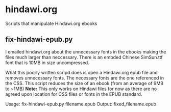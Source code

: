 # hindawi.org
Scripts that manipulate Hindawi.org ebooks

## fix-hindawi-epub.py

I emailed hindawi.org about the unnecessary fonts in the ebooks making the files much larger than neccessary. There is an embded Chinese SimSun.ttf font that is 10MB in size uncompressed. 

What this poorly written scripd does is open a Hindawi.org epub file and removes unnecessary fonts. The necessary fonts are the one referenced in the CSS. This script reduces the size of an ebook (from an average of 9MB to ~1MB) 
__Note:__ This only works on Hindawi files for now as there are no agreed upon location for CSS files or fonts in the EPUB standard.

Usage: fix-hindawi-epub.py filename.epub
Output: fixed_filename.epub

